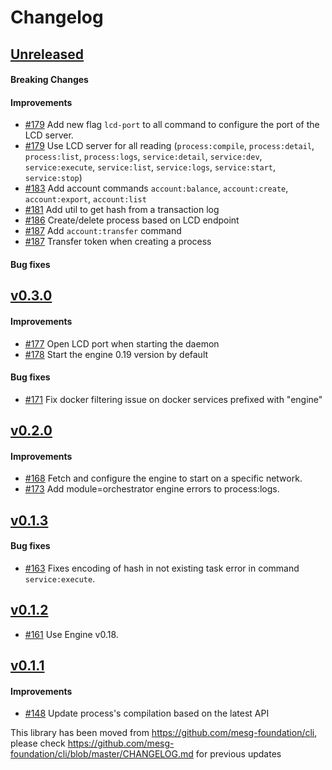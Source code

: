 # Changelog

## [Unreleased](https://github.com/mesg-foundation/js-sdk/releases/tag/%40mesg%2Fcli%40X.X.X)

#### Breaking Changes
#### Improvements

- [#179](https://github.com/mesg-foundation/js-sdk/pull/179) Add new flag `lcd-port` to all command to configure the port of the LCD server.
- [#179](https://github.com/mesg-foundation/js-sdk/pull/179) Use LCD server for all reading (`process:compile`, `process:detail`, `process:list`, `process:logs`, `service:detail`, `service:dev`, `service:execute`, `service:list`, `service:logs`, `service:start`, `service:stop`)
- [#183](https://github.com/mesg-foundation/js-sdk/pull/183) Add account commands `account:balance`, `account:create`, `account:export`, `account:list`
- [#181](https://github.com/mesg-foundation/js-sdk/pull/181) Add util to get hash from a transaction log
- [#186](https://github.com/mesg-foundation/js-sdk/pull/186) Create/delete process based on LCD endpoint
- [#187](https://github.com/mesg-foundation/js-sdk/pull/187) Add `account:transfer` command
- [#187](https://github.com/mesg-foundation/js-sdk/pull/187) Transfer token when creating a process

#### Bug fixes

## [v0.3.0](https://github.com/mesg-foundation/js-sdk/releases/tag/%40mesg%2Fcli%400.3.0)

#### Improvements

- [#177](https://github.com/mesg-foundation/js-sdk/pull/177) Open LCD port when starting the daemon
- [#178](https://github.com/mesg-foundation/js-sdk/pull/178) Start the engine 0.19 version by default

#### Bug fixes

- [#171](https://github.com/mesg-foundation/js-sdk/pull/171) Fix docker filtering issue on docker services prefixed with "engine"

## [v0.2.0](https://github.com/mesg-foundation/js-sdk/releases/tag/%40mesg%2Fcli%400.2.0)

#### Improvements

- [#168](https://github.com/mesg-foundation/js-sdk/pull/168) Fetch and configure the engine to start on a specific network.
- [#173](https://github.com/mesg-foundation/js-sdk/pull/173) Add module=orchestrator engine errors to process:logs.

## [v0.1.3](https://github.com/mesg-foundation/js-sdk/releases/tag/%40mesg%2Fcli%400.1.3)

#### Bug fixes

- [#163](https://github.com/mesg-foundation/js-sdk/pull/163) Fixes encoding of hash in not existing task error in command `service:execute`.

## [v0.1.2](https://github.com/mesg-foundation/js-sdk/releases/tag/%40mesg%2Fcli%400.1.2)

- [#161](https://github.com/mesg-foundation/js-sdk/pull/161) Use Engine v0.18.

## [v0.1.1](https://github.com/mesg-foundation/js-sdk/releases/tag/%40mesg%2Fcli%400.1.1)

#### Improvements

- [#148](https://github.com/mesg-foundation/js-sdk/pull/148) Update process's compilation based on the latest API

This library has been moved from https://github.com/mesg-foundation/cli, please check https://github.com/mesg-foundation/cli/blob/master/CHANGELOG.md for previous updates

